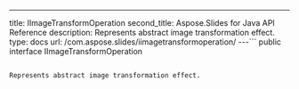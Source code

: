 ---
title: IImageTransformOperation
second_title: Aspose.Slides for Java API Reference
description: Represents abstract image transformation effect.
type: docs
url: /com.aspose.slides/iimagetransformoperation/
---```
public interface IImageTransformOperation
```

Represents abstract image transformation effect.
